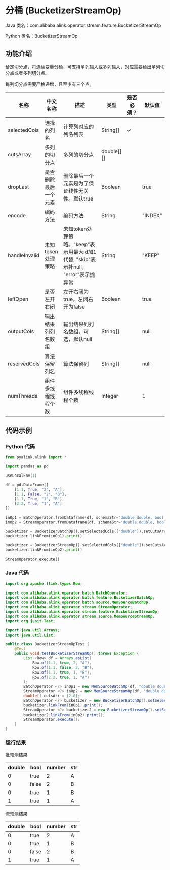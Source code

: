 # 分桶 (BucketizerStreamOp)
Java 类名：com.alibaba.alink.operator.stream.feature.BucketizerStreamOp

Python 类名：BucketizerStreamOp


## 功能介绍
给定切分点，将连续变量分桶，可支持单列输入或多列输入，对应需要给出单列切分点或者多列切分点。

每列切分点需要严格递增，且至少有三个点。


| 名称 | 中文名称 | 描述 | 类型 | 是否必须？ | 默认值 |
| --- | --- | --- | --- | --- | --- |
| selectedCols | 选择的列名 | 计算列对应的列名列表 | String[] | ✓ |  |
| cutsArray | 多列的切分点 | 多列的切分点 | double[][] |  |  |
| dropLast | 是否删除最后一个元素 | 删除最后一个元素是为了保证线性无关性。默认true | Boolean |  | true |
| encode | 编码方法 | 编码方法 | String |  | "INDEX" |
| handleInvalid | 未知token处理策略 | 未知token处理策略。"keep"表示用最大id加1代替, "skip"表示补null， "error"表示抛异常 | String |  | "KEEP" |
| leftOpen | 是否左开右闭 | 左开右闭为true，左闭右开为false | Boolean |  | true |
| outputCols | 输出结果列列名数组 | 输出结果列列名数组，可选，默认null | String[] |  | null |
| reservedCols | 算法保留列名 | 算法保留列 | String[] |  | null |
| numThreads | 组件多线程线程个数 | 组件多线程线程个数 | Integer |  | 1 |


## 代码示例
### Python 代码
```python
from pyalink.alink import *

import pandas as pd

useLocalEnv(1)

df = pd.DataFrame([
    [1.1, True, "2", "A"],
    [1.1, False, "2", "B"],
    [1.1, True, "1", "B"],
    [2.2, True, "1", "A"]
])

inOp1 = BatchOperator.fromDataframe(df, schemaStr='double double, bool boolean, number int, str string')
inOp2 = StreamOperator.fromDataframe(df, schemaStr='double double, bool boolean, number int, str string')

bucketizer = BucketizerBatchOp().setSelectedCols(["double"]).setCutsArray([[2.0]])
bucketizer.linkFrom(inOp1).print()

bucketizer = BucketizerStreamOp().setSelectedCols(["double"]).setCutsArray([[2.0]])
bucketizer.linkFrom(inOp2).print()

StreamOperator.execute()
```
### Java 代码
```java
import org.apache.flink.types.Row;

import com.alibaba.alink.operator.batch.BatchOperator;
import com.alibaba.alink.operator.batch.feature.BucketizerBatchOp;
import com.alibaba.alink.operator.batch.source.MemSourceBatchOp;
import com.alibaba.alink.operator.stream.StreamOperator;
import com.alibaba.alink.operator.stream.feature.BucketizerStreamOp;
import com.alibaba.alink.operator.stream.source.MemSourceStreamOp;
import org.junit.Test;

import java.util.Arrays;
import java.util.List;

public class BucketizerStreamOpTest {
	@Test
	public void testBucketizerStreamOp() throws Exception {
		List <Row> df = Arrays.asList(
			Row.of(1.1, true, 2, "A"),
			Row.of(1.1, false, 2, "B"),
			Row.of(1.1, true, 1, "B"),
			Row.of(2.2, true, 1, "A")
		);
		BatchOperator <?> inOp1 = new MemSourceBatchOp(df, "double double, bool boolean, number int, str string");
		StreamOperator <?> inOp2 = new MemSourceStreamOp(df, "double double, bool boolean, number int, str string");
		double[] cutsArr = {2.0};
		BatchOperator <?> bucketizer = new BucketizerBatchOp().setSelectedCols("double").setCutsArray(cutsArr);
		bucketizer.linkFrom(inOp1).print();
		StreamOperator <?> bucketizer2 = new BucketizerStreamOp().setSelectedCols("double").setCutsArray(cutsArr);
		bucketizer2.linkFrom(inOp2).print();
		StreamOperator.execute();
	}
}
```
### 运行结果
批预测结果

double|bool|number|str
------|----|------|---
0|true|2|A
0|false|2|B
0|true|1|B
1|true|1|A

流预测结果

double|bool|number|str
------|----|------|---
0|true|2|A
0|true|1|B
0|false|2|B
1|true|1|A
